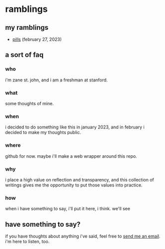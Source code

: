 # ramblings


## my ramblings
- [pills](ramblings/1-pills.md) (february 27, 2023)


## a sort of faq

### who
i'm zane st. john, and i am a freshman at stanford.

### what
some thoughts of mine.

### when
i decided to do something like this in january 2023, and in february i decided to make my thoughts public.

### where
github for now. maybe i'll make a web wrapper around this repo.

### why
i place a high value on reflection and transparency, and this collection of writings gives me the opportunity to put those values into practice.

### how
when i have something to say, i'll put it here, i think. we'll see


## have something to say?
if you have thoughts about anything i've said, feel free to [send me an email](mailto:hey@zanestjohn.com?subject=ramblings). i'm here to listen, too.